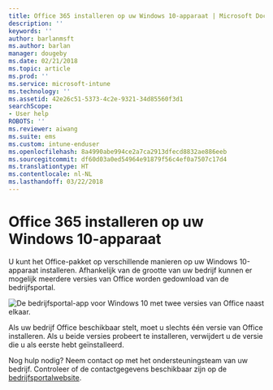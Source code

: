```yaml
---
title: Office 365 installeren op uw Windows 10-apparaat | Microsoft Docs
description: ''
keywords: ''
author: barlanmsft
ms.author: barlan
manager: dougeby
ms.date: 02/21/2018
ms.topic: article
ms.prod: ''
ms.service: microsoft-intune
ms.technology: ''
ms.assetid: 42e26c51-5373-4c2e-9321-34d85560f3d1
searchScope:
- User help
ROBOTS: ''
ms.reviewer: aiwang
ms.suite: ems
ms.custom: intune-enduser
ms.openlocfilehash: 8a4990abe994ce2a7ca2913dfecd8832ae886eeb
ms.sourcegitcommit: df60d03a0ed54964e91879f56c4ef0a7507c17d4
ms.translationtype: HT
ms.contentlocale: nl-NL
ms.lasthandoff: 03/22/2018
---
```

# <a name="installing-office-365-on-your-windows-10-device"></a>Office 365 installeren op uw Windows 10-apparaat

U kunt het Office-pakket op verschillende manieren op uw Windows 10-apparaat installeren. Afhankelijk van de grootte van uw bedrijf kunnen er mogelijk meerdere versies van Office worden gedownload van de bedrijfsportal.

![De bedrijfsportal-app voor Windows 10 met twee versies van Office naast elkaar.](./media/multiple-office-installs-cp-win10.png)

Als uw bedrijf Office beschikbaar stelt, moet u slechts één versie van Office installeren. Als u beide versies probeert te installeren, verwijdert u de versie die u als eerste hebt geïnstalleerd.

Nog hulp nodig? Neem contact op met het ondersteuningsteam van uw bedrijf. Controleer of de contactgegevens beschikbaar zijn op de [bedrijfsportalwebsite](https://portal.manage.microsoft.com#HelpDeskDialog).
